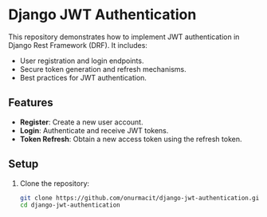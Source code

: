 # Django JWT Authentication

This repository demonstrates how to implement JWT authentication in Django Rest Framework (DRF). It includes:
- User registration and login endpoints.
- Secure token generation and refresh mechanisms.
- Best practices for JWT authentication.

## Features
- **Register**: Create a new user account.
- **Login**: Authenticate and receive JWT tokens.
- **Token Refresh**: Obtain a new access token using the refresh token.

## Setup
1. Clone the repository:
   ```bash
   git clone https://github.com/onurmacit/django-jwt-authentication.git
   cd django-jwt-authentication